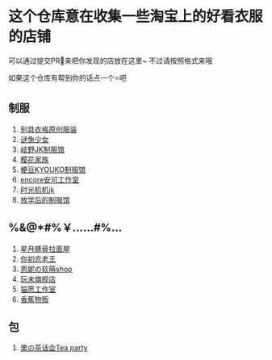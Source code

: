 # 这个仓库意在收集一些淘宝上的好看衣服的店铺

  可以通过提交PR🙌来把你发现的店放在这里~ 不过请按照格式来哦

  如果这个仓库有帮到你的话点一个⭐吧

## 制服
  1. [别具衣格原创服装](https://shop197806510.taobao.com/)
  2. [谜兔少女](https://shop116904674.taobao.com/)
  3. [岐野JK制服馆](https://shop221444911.taobao.com/)
  4. [樱花家族](https://jkyhjz.taobao.com/)
  5. [梗豆KYOUKO制服馆](https://kyouko.taobao.com/)
  6. [encore安可工作室](https://ankestudio.taobao.com/)
  7. [时光机机jk](https://shop64585651.taobao.com/)
  8. [放学后的制服馆](https://uhaschool.taobao.com/)

## %&@*#%￥……#%…
  1. [星月豚骨拉面屋](https://tunguhaohaoci.taobao.com/)
  2. [你初恋老王](https://vnnv.taobao.com/)
  3. [恩妮の软萌shop](https://shop107863438.taobao.com/)
  4. [玩未旗舰店](https://wanweinz.tmall.com/)
  5. [猫愿工作室](https://catwish.taobao.com/shop/)
  5. [香蕉物贩](https://shop72635383.taobao.com)

## 包
  1. [栗の茶话会Tea party](https://teaparty.taobao.com/)
